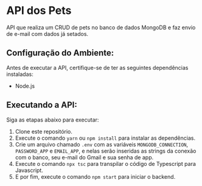 # API dos Pets

API que realiza um CRUD de pets no banco de dados MongoDB e faz envio de e-mail com dados já setados.

## Configuração do Ambiente:

Antes de executar a API, certifique-se de ter as seguintes dependências instaladas:

- Node.js

## Executando a API:

Siga as etapas abaixo para executar:

1. Clone este repositório.
2. Execute o comando `yarn` ou `npm install` para instalar as dependências.
3. Crie um arquivo chamado `.env` com as variáveis `MONGODB_CONNECTION`, `PASSWORD_APP` e `EMAIL_APP`, e nelas serão inseridas as strings da conexão com o banco, seu e-mail do Gmail e sua senha de app.
4. Execute o comando `npx tsc` para transpilar o código de Typescript para Javascript.
5. E por fim, execute o comando `npm start` para iniciar o backend.